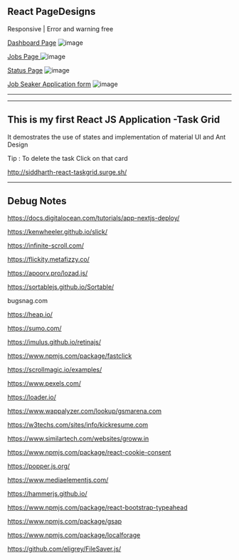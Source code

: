 



React PageDesigns
----------
Responsive | Error and warning free


[Dashboard Page](https://siddharth-hiring-platform.netlify.app/users/dashboard)
![image](https://user-images.githubusercontent.com/69970001/119549131-8cdd2c00-bdb4-11eb-92fb-4f65c5b6743a.png)

[Jobs Page ](https://siddharth-hiring-platform.netlify.app/users/jobs)
![image](https://user-images.githubusercontent.com/69970001/119549410-cd3caa00-bdb4-11eb-99a3-b6cf846bbf19.png)

[Status Page](https://siddharth-hiring-platform.netlify.app/users/offers/accepted)
![image](https://user-images.githubusercontent.com/69970001/119550349-f0b42480-bdb5-11eb-8d7b-0d4f254ec503.png)

[Job Seaker Application form](https://react-25cezm7sdf.stackblitz.io/)
![image](https://user-images.githubusercontent.com/69970001/106364633-62271d80-6356-11eb-924b-2dbaae089de1.png)


<!-- ![alt text](http://res.cloudinary.com/df2q7cryi/image/upload/0103a00e23a98c441ec71f76d3a4e9ad1611151831.png) -->
<!-- ![alt text](http://res.cloudinary.com/df2q7cryi/image/upload/6f64981b85102bc93963f1525d912cfe1611164602.png) -->




----------------------------
<!-- //![alt text](https://user-images.githubusercontent.com/69970001/104966296-87d32f00-5a06-11eb-9be3-c866a069860e.png) -->

----------------------------------------------------------

<!-- React Live Search 
-----------
This project retrives data from Pixabay API the code is written in class based components and managing of variables using states .The use of loader and managing its visibiltiy using variables is also exhibited. Important axios Cancel token feature to optimize the application during data fetch is also used 

The working link of the project is given below

http://siddharth-react-livesearch.surge.sh

----------------------------------------------------------------------- -->

This is my first React JS Application -Task Grid
-------------------
It demostrates the use of states and implementation of material UI and Ant Design

Tip :  To delete the task Click on that card

http://siddharth-react-taskgrid.surge.sh/



















---------------------------------------------------


Debug Notes
------------------------

https://docs.digitalocean.com/tutorials/app-nextjs-deploy/


https://kenwheeler.github.io/slick/

https://infinite-scroll.com/

https://flickity.metafizzy.co/

https://apoorv.pro/lozad.js/

https://sortablejs.github.io/Sortable/


bugsnag.com

https://heap.io/


https://sumo.com/


https://imulus.github.io/retinajs/


https://www.npmjs.com/package/fastclick



https://scrollmagic.io/examples/


https://www.pexels.com/

https://loader.io/


https://www.wappalyzer.com/lookup/gsmarena.com


https://w3techs.com/sites/info/kickresume.com


https://www.similartech.com/websites/groww.in


https://www.npmjs.com/package/react-cookie-consent

https://popper.js.org/


https://www.mediaelementjs.com/

https://hammerjs.github.io/

https://www.npmjs.com/package/react-bootstrap-typeahead

https://www.npmjs.com/package/gsap

https://www.npmjs.com/package/localforage


https://github.com/eligrey/FileSaver.js/
